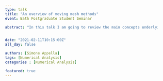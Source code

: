 ```yaml
---
type: talk
title: "An overview of moving mesh methods"
event: Bath Postgraduate Student Seminar

abstract: "In this talk I am going to review the main concepts underlying moving mesh strategies in 1D and their applications in numerical analysis. In particular, I will treat the notion of *equidistribution* and *monitor function*, which are essential to prove the optimality of the resulting mesh in terms of interpolation error. Finally, I will introduce the complications that arise when we move to 2D problems and mention different moving mesh strategies that are used in research."


date: "2021-02-11T10:15:00Z"
all_day: false

authors: [Simone Appella]
tags: [Numerical Analysis]
categories : [Numerical Analysis]

featured: true
---
```

